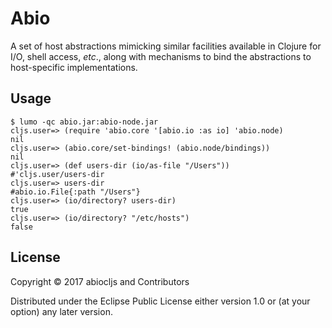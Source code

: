 # Abio

A set of host abstractions mimicking similar facilities available in Clojure for I/O, shell access, _etc_., along with mechanisms to bind the abstractions to host-specific implementations.

## Usage

```
$ lumo -qc abio.jar:abio-node.jar
cljs.user=> (require 'abio.core '[abio.io :as io] 'abio.node)
nil
cljs.user=> (abio.core/set-bindings! (abio.node/bindings))
nil
cljs.user=> (def users-dir (io/as-file "/Users"))
#'cljs.user/users-dir
cljs.user=> users-dir
#abio.io.File{:path "/Users"}
cljs.user=> (io/directory? users-dir)
true
cljs.user=> (io/directory? "/etc/hosts")
false
```

## License

Copyright © 2017 abiocljs and Contributors

Distributed under the Eclipse Public License either version 1.0 or (at your option) any later version.
